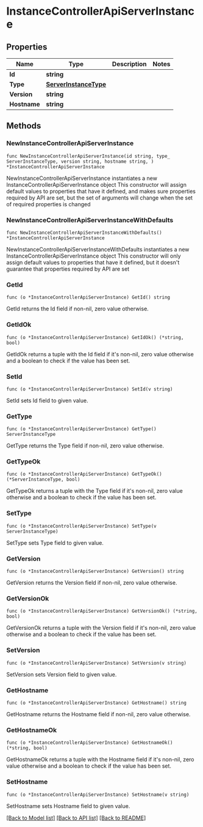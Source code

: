 # InstanceControllerApiServerInstance

## Properties

Name | Type | Description | Notes
------------ | ------------- | ------------- | -------------
**Id** | **string** |  | 
**Type** | [**ServerInstanceType**](ServerInstanceType.md) |  | 
**Version** | **string** |  | 
**Hostname** | **string** |  | 

## Methods

### NewInstanceControllerApiServerInstance

`func NewInstanceControllerApiServerInstance(id string, type_ ServerInstanceType, version string, hostname string, ) *InstanceControllerApiServerInstance`

NewInstanceControllerApiServerInstance instantiates a new InstanceControllerApiServerInstance object
This constructor will assign default values to properties that have it defined,
and makes sure properties required by API are set, but the set of arguments
will change when the set of required properties is changed

### NewInstanceControllerApiServerInstanceWithDefaults

`func NewInstanceControllerApiServerInstanceWithDefaults() *InstanceControllerApiServerInstance`

NewInstanceControllerApiServerInstanceWithDefaults instantiates a new InstanceControllerApiServerInstance object
This constructor will only assign default values to properties that have it defined,
but it doesn't guarantee that properties required by API are set

### GetId

`func (o *InstanceControllerApiServerInstance) GetId() string`

GetId returns the Id field if non-nil, zero value otherwise.

### GetIdOk

`func (o *InstanceControllerApiServerInstance) GetIdOk() (*string, bool)`

GetIdOk returns a tuple with the Id field if it's non-nil, zero value otherwise
and a boolean to check if the value has been set.

### SetId

`func (o *InstanceControllerApiServerInstance) SetId(v string)`

SetId sets Id field to given value.


### GetType

`func (o *InstanceControllerApiServerInstance) GetType() ServerInstanceType`

GetType returns the Type field if non-nil, zero value otherwise.

### GetTypeOk

`func (o *InstanceControllerApiServerInstance) GetTypeOk() (*ServerInstanceType, bool)`

GetTypeOk returns a tuple with the Type field if it's non-nil, zero value otherwise
and a boolean to check if the value has been set.

### SetType

`func (o *InstanceControllerApiServerInstance) SetType(v ServerInstanceType)`

SetType sets Type field to given value.


### GetVersion

`func (o *InstanceControllerApiServerInstance) GetVersion() string`

GetVersion returns the Version field if non-nil, zero value otherwise.

### GetVersionOk

`func (o *InstanceControllerApiServerInstance) GetVersionOk() (*string, bool)`

GetVersionOk returns a tuple with the Version field if it's non-nil, zero value otherwise
and a boolean to check if the value has been set.

### SetVersion

`func (o *InstanceControllerApiServerInstance) SetVersion(v string)`

SetVersion sets Version field to given value.


### GetHostname

`func (o *InstanceControllerApiServerInstance) GetHostname() string`

GetHostname returns the Hostname field if non-nil, zero value otherwise.

### GetHostnameOk

`func (o *InstanceControllerApiServerInstance) GetHostnameOk() (*string, bool)`

GetHostnameOk returns a tuple with the Hostname field if it's non-nil, zero value otherwise
and a boolean to check if the value has been set.

### SetHostname

`func (o *InstanceControllerApiServerInstance) SetHostname(v string)`

SetHostname sets Hostname field to given value.



[[Back to Model list]](../README.md#documentation-for-models) [[Back to API list]](../README.md#documentation-for-api-endpoints) [[Back to README]](../README.md)


